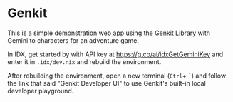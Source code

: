 # Genkit

This is a simple demonstration web app using the [Genkit Library](https://github.com/firebase/genkit) with Gemini to characters for an adventure game.

In IDX, get started by with API key at https://g.co/ai/idxGetGeminiKey and enter it in `.idx/dev.nix` and rebuild the environment.

After rebuilding the environment, open a new terminal (`Ctrl`+ `` ` ``) and follow the link that said "Genkit Developer UI" to use Genkit's built-in local developer playground.

